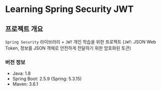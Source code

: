 # Learning Spring Security JWT

## 프로젝트 개요

`Spring Security` 라이브러리 + `JWT` 개인 학습을 위한 프로젝트 (`JWT`: JSON Web Token, 정보를 JSON 객체로 안전하게 전달하기 위한 암호화된 토큰)

### 버전 정보

- Java: 1.8
- Spring Boot: 2.5.9 (Spring: 5.3.15)
- Maven: 3.6.1
